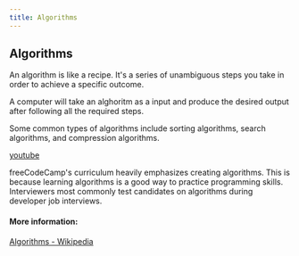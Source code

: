 ```yaml
---
title: Algorithms
---
```

## Algorithms

An algorithm is like a recipe. It's a series of unambiguous steps you take in order to achieve a specific outcome.

A computer will take an alghoritm as a input and produce the desired output after following all the required steps.

Some common types of algorithms include sorting algorithms, search algorithms, and compression algorithms.

<a href='https://www.youtube.com/watch?v=kPRA0W1kECg' target='_blank' rel='nofollow'>youtube</a>

freeCodeCamp's curriculum heavily emphasizes creating algorithms. This is because learning algorithms is a good way to practice programming skills. Interviewers most commonly test candidates on algorithms during developer job interviews.

#### More information:
[Algorithms - Wikipedia](https://en.wikipedia.org/wiki/Algorithm#Informal_definition)
